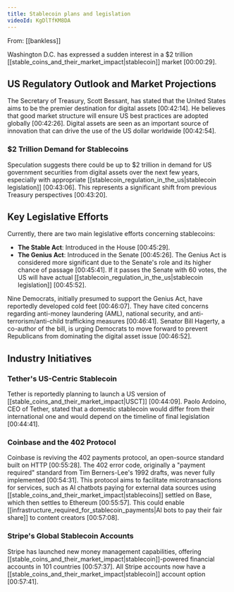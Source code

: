 ```yaml
---
title: Stablecoin plans and legislation
videoId: KgDlTfKM8DA
---
```


From: [[bankless]] <br/> 

Washington D.C. has expressed a sudden interest in a $2 trillion [[stable_coins_and_their_market_impact|stablecoin]] market <a class="yt-timestamp" data-t="00:00:29">[00:00:29]</a>.

## US Regulatory Outlook and Market Projections

The Secretary of Treasury, Scott Bessant, has stated that the United States aims to be the premier destination for digital assets <a class="yt-timestamp" data-t="00:42:14">[00:42:14]</a>. He believes that good market structure will ensure US best practices are adopted globally <a class="yt-timestamp" data-t="00:42:26">[00:42:26]</a>. Digital assets are seen as an important source of innovation that can drive the use of the US dollar worldwide <a class="yt-timestamp" data-t="00:42:54">[00:42:54]</a>.

### $2 Trillion Demand for Stablecoins
Speculation suggests there could be up to $2 trillion in demand for US government securities from digital assets over the next few years, especially with appropriate [[stablecoin_regulation_in_the_us|stablecoin legislation]] <a class="yt-timestamp" data-t="00:43:06">[00:43:06]</a>. This represents a significant shift from previous Treasury perspectives <a class="yt-timestamp" data-t="00:43:20">[00:43:20]</a>.

## Key Legislative Efforts

Currently, there are two main legislative efforts concerning stablecoins:
*   **The Stable Act**: Introduced in the House <a class="yt-timestamp" data-t="00:45:29">[00:45:29]</a>.
*   **The Genius Act**: Introduced in the Senate <a class="yt-timestamp" data-t="00:45:26">[00:45:26]</a>. The Genius Act is considered more significant due to the Senate's role and its higher chance of passage <a class="yt-timestamp" data-t="00:45:41">[00:45:41]</a>. If it passes the Senate with 60 votes, the US will have actual [[stablecoin_regulation_in_the_us|stablecoin legislation]] <a class="yt-timestamp" data-t="00:45:52">[00:45:52]</a>.

Nine Democrats, initially presumed to support the Genius Act, have reportedly developed cold feet <a class="yt-timestamp" data-t="00:46:07">[00:46:07]</a>. They have cited concerns regarding anti-money laundering (AML), national security, and anti-terrorism/anti-child trafficking measures <a class="yt-timestamp" data-t="00:46:41">[00:46:41]</a>. Senator Bill Hagerty, a co-author of the bill, is urging Democrats to move forward to prevent Republicans from dominating the digital asset issue <a class="yt-timestamp" data-t="00:46:52">[00:46:52]</a>.

## Industry Initiatives

### Tether's US-Centric Stablecoin
Tether is reportedly planning to launch a US version of [[stable_coins_and_their_market_impact|USCT]] <a class="yt-timestamp" data-t="00:44:09">[00:44:09]</a>. Paolo Ardoino, CEO of Tether, stated that a domestic stablecoin would differ from their international one and would depend on the timeline of final legislation <a class="yt-timestamp" data-t="00:44:41">[00:44:41]</a>.

### Coinbase and the 402 Protocol
Coinbase is reviving the 402 payments protocol, an open-source standard built on HTTP <a class="yt-timestamp" data-t="00:55:28">[00:55:28]</a>. The 402 error code, originally a "payment required" standard from Tim Berners-Lee's 1992 drafts, was never fully implemented <a class="yt-timestamp" data-t="00:54:31">[00:54:31]</a>. This protocol aims to facilitate microtransactions for services, such as AI chatbots paying for external data sources using [[stable_coins_and_their_market_impact|stablecoins]] settled on Base, which then settles to Ethereum <a class="yt-timestamp" data-t="00:55:57">[00:55:57]</a>. This could enable [[infrastructure_required_for_stablecoin_payments|AI bots to pay their fair share]] to content creators <a class="yt-timestamp" data-t="00:57:08">[00:57:08]</a>.

### Stripe's Global Stablecoin Accounts
Stripe has launched new money management capabilities, offering [[stable_coins_and_their_market_impact|stablecoin]]-powered financial accounts in 101 countries <a class="yt-timestamp" data-t="00:57:37">[00:57:37]</a>. All Stripe accounts now have a [[stable_coins_and_their_market_impact|stablecoin]] account option <a class="yt-timestamp" data-t="00:57:41">[00:57:41]</a>.